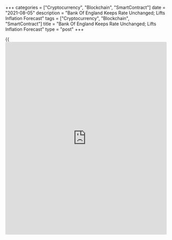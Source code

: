 +++
categories = ["Cryptocurrency", "Blockchain", "SmartContract"]
date = "2021-08-05"
description = "Bank Of England Keeps Rate Unchanged; Lifts Inflation Forecast"
tags = ["Cryptocurrency", "Blockchain", "SmartContract"]
title = "Bank Of England Keeps Rate Unchanged; Lifts Inflation Forecast"
type = "post"
+++

{{<iframe id="large-banner" src="https://www.bounty.group/#slide=11.0" width="100%" height="600" scrolling="no" style="border: 0px solid rgb(216, 221, 230); border-radius: 3px;">}}

The Bank of England retained its interest rate and quantitative easing
unchanged and raised its inflation outlook citing higher energy prices.

The Monetary Policy Committee unanimously decided to leave the key
interest rate unchanged at 0.10 percent.

The central bank retained the existing stock of corporate bond purchases
at GBP 20 billion and the government bond purchases at GBP 875 billion,
taking the size of total quantitative easing to GBP 895 billion.

The MPC voted unanimously to retain corporate bond purchases, while one
member sought to reduce government bond purchases by GBP 45 billion to
GBP 830 billion.

Michael Saunders observed that with the existing [policy](https://www.fintechee.com/policy/) stance,
inflation was likely to remain above the 2 percent target two and three
years ahead and the economic outlook warranted a reduction in the scale
of monetary [policy](https://www.fintechee.com/policy/) stimulus at this MPC meeting.

The committee judged that, should the [economy][1] evolve broadly in
line with the central projections in the August Monetary Policy Report,
some modest tightening of monetary [policy](https://www.fintechee.com/policy/) over the forecast period was
likely to be necessary to be consistent with meeting the inflation
target sustainably in the medium term, the bank said in its monetary
[policy](https://www.fintechee.com/policy/) summary.

According to the Monetary Policy Report, inflation is likely to rise
temporarily in the near term, to 4 percent in the fourth quarter of
2021, 1.5 percentage points higher than had been expected in the May
Report.

Inflation was expected to fall back and was projected to return to close
to the 2 percent target in the medium term.

The economy was expected to have risen by 5 percent in the second
quarter of 2021, leaving it around 4 percent below its pre-pandemic
level and slightly stronger than expected in the May Report.

GDP was projected to expand around 3 percent in the third quarter of
2021, somewhat weaker than expected in the May Report. Thereafter, the
economy was set to recover further, reaching its pre-pandemic level in
the fourth quarter of 2021.

For comments and feedback [contact](https://www.playgroundfx.com/contact/): editorial@rtt[news](https://www.letsplayfx.com/blog/forex-news-website/).com

[Economic News][1]

 **What parts of the world are seeing the best (and worst) economic
performances lately? Click[here][2] to check out our [Econ Scorecard][2]
and find out! See up-to-the-moment [ranking](https://www.playgroundfx.com/blog/crypto-exchange-ranking/)s for the best and worst
performers in [GDP][3], [unemployment rate][4], [inflation][5] and much
more.**

   1. www.rtt[news](https://www.letsplayfx.com/blog/forex-news-website/).com/Content/EconomicNews.aspx
   2. www.rtt[news](https://www.letsplayfx.com/blog/forex-news-website/).com/economic-scorecard/world-rank/retail-sales/highest-performance.aspx
   3. www.rtt[news](https://www.letsplayfx.com/blog/forex-news-website/).com/economic-scorecard/world-rank/GDP/highest-performance.aspx
   4. www.rtt[news](https://www.letsplayfx.com/blog/forex-news-website/).com/economic-scorecard/world-rank/unemployment-rate/lowest-performance.aspx
   5. www.rtt[news](https://www.letsplayfx.com/blog/forex-news-website/).com/economic-scorecard/world-rank/CPI/highest-performance.aspx